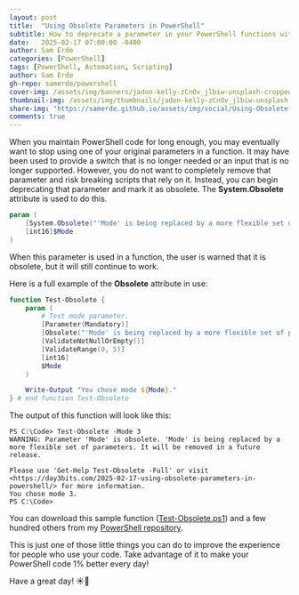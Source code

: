 ```yaml
---
layout: post
title:  "Using Obsolete Parameters in PowerShell"
subtitle: How to deprecate a parameter in your PowerShell functions without breaking existing scripts.
date:   2025-02-17 07:00:00 -0400
author: Sam Erde
categories: [PowerShell]
tags: [PowerShell, Automation, Scripting]
author: Sam Erde
gh-repo: samerde/powershell
cover-img: /assets/img/banners/jadon-kelly-zCnOv_jlbiw-unsplash-cropped.jpg
thumbnail-img: /assets/img/thumbnails/jadon-kelly-zCnOv_jlbiw-unsplash.jpg
share-img: "https://samerde.github.io/assets/img/social/Using-Obsolete-Parameters-In-PowerShell.png"
comments: true
---
```

<!-- markdownlint-disable no-inline-html -->

When you maintain PowerShell code for long enough, you may eventually want to stop using one of your original parameters in a function. It may have been used to provide a switch that is no longer needed or an input that is no longer supported. However, you do not want to completely remove that parameter and risk breaking scripts that rely on it. Instead, you can begin deprecating that parameter and mark it as obsolete. The **System.Obsolete** attribute is used to do this.

```powershell
param (
    [System.Obsolete("'Mode' is being replaced by a more flexible set of parameters. It will be removed in a future release. Please use 'Get-Help Test-Obsolete' or visit <https://day3bits.com/2025-02-17-using-obsolete-parameters-in-powershell/> for more information.")]
    [int16]$Mode
)
```

When this parameter is used in a function, the user is warned that it is obsolete, but it will still continue to work.

Here is a full example of the **Obsolete** attribute in use:

```powershell
function Test-Obsolete {
    param (
        # Test mode parameter.
        [Parameter(Mandatory)]
        [Obsolete("'Mode' is being replaced by a more flexible set of parameters. It will be removed in a future release.`n`nPlease use 'Get-Help Test-Obsolete' or visit <https://day3bits.com/2025-02-17-using-obsolete-parameters-in-powershell/> for more information.")]
        [ValidateNotNullOrEmpty()]
        [ValidateRange(0, 5)]
        [int16]
        $Mode
    )

    Write-Output "You chose mode ${Mode}."
} # end function Test-Obsolete
```

The output of this function will look like this:

```output
PS C:\Code> Test-Obsolete -Mode 3
WARNING: Parameter 'Mode' is obsolete. 'Mode' is being replaced by a more flexible set of parameters. It will be removed in a future release.

Please use 'Get-Help Test-Obsolete -Full' or visit <https://day3bits.com/2025-02-17-using-obsolete-parameters-in-powershell/> for more information.
You chose mode 3.
PS C:\Code>
```

You can download this sample function ([Test-Obsolete.ps1](https://github.com/SamErde/PowerShell/blob/main/Snippets/Test-Obsolete.ps1)) and a few hundred others from my [PowerShell repository](https://github.com/SamErde/PowerShell).

This is just one of those little things you can do to improve the experience for people who use your code. Take advantage of it to make your PowerShell code 1% better every day!

Have a great day! ☀️🙏
